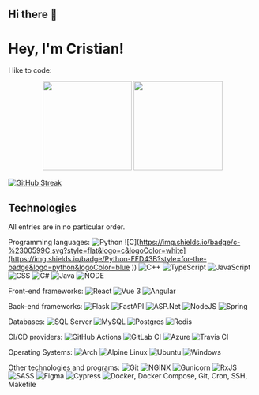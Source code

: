 ## Hi there 👋
# Hey, I'm Cristian!

I like to code:  
<p align="center">
  <img height="180em" src="https://github-readme-stats-eight-theta.vercel.app/api/top-langs/?username=Cris1928&layout=compact&langs_count=8&theme=blue-green">
  <img height="180em" src="https://github-readme-stats-eight-theta.vercel.app/api?username=Cris1928&show_icons=true&&theme=blue-green&include_all_commits=true&count_private=true">


  [![GitHub Streak](https://github-readme-streak-stats.herokuapp.com?user=Cris1928&theme=dark&date_format=M%20j%5B%2C%20Y%5D)](https://git.io/streak-stats)
</p>

## Technologies

All entries are in no particular order.

Programming languages:
![Python]([https://img.shields.io/badge/python-3670A0?style=flat&logo=python&logoColor=ffdd54) ![C](https://img.shields.io/badge/c-%2300599C.svg?style=flat&logo=c&logoColor=white](https://img.shields.io/badge/Python-FFD43B?style=for-the-badge&logo=python&logoColor=blue
)) ![C++](https://img.shields.io/badge/c++-%2300599C.svg?style=flat&logo=c%2B%2B&logoColor=white)  ![TypeScript](https://img.shields.io/badge/typescript-%23007ACC.svg?style=flat&logo=typescript&logoColor=white) ![JavaScript](	https://img.shields.io/badge/JavaScript-323330?style=for-the-badge&logo=javascript&logoColor=F7DF1E) ![CSS](https://img.shields.io/badge/css3-%231572B6.svg?style=flat&logo=css3&logoColor=white) ![C#](https://img.shields.io/badge/c%23-%23239120.svg?style=flat&logo=c-sharp&logoColor=white) ![Java](https://img.shields.io/badge/java-%23ED8B00.svg?style=flat&logo=java&logoColor=white) ![NODE](https://img.shields.io/badge/Node%20js-339933?style=for-the-badge&logo=nodedotjs&logoColor=white)

Front-end frameworks:
![React](https://img.shields.io/badge/react-%2320232a.svg?style=flat&logo=react&logoColor=%2361DAFB) ![Vue 3](https://img.shields.io/badge/vuejs-%2335495e.svg?style=flat&logo=vuedotjs&logoColor=%234FC08D) ![Angular](https://img.shields.io/badge/angular-%23DD0031.svg?style=flat&logo=angular&logoColor=white)

Back-end frameworks:
![Flask](https://img.shields.io/badge/flask-%23000.svg?style=flat&logo=flask&logoColor=white) ![FastAPI](https://img.shields.io/badge/FastAPI-005571?style=flat&logo=fastapi) ![ASP.Net](https://img.shields.io/badge/.NET-5C2D91?style=flat&logo=.net&logoColor=white) ![NodeJS](https://img.shields.io/badge/node.js-6DA55F?style=flat&logo=node.js&logoColor=white) ![Spring](https://img.shields.io/badge/spring-%236DB33F.svg?style=flat&logo=spring&logoColor=white)

Databases:
![SQL Server](https://img.shields.io/badge/Microsoft%20SQL%20Sever-CC2927?style=flat&logo=microsoft%20sql%20server&logoColor=white) ![MySQL](https://img.shields.io/badge/mysql-%2300f.svg?style=flat&logo=mysql&logoColor=white) ![Postgres](https://img.shields.io/badge/postgres-%23316192.svg?style=flat&logo=postgresql&logoColor=white) ![Redis](https://img.shields.io/badge/redis-%23DD0031.svg?&style=flat&logo=redis&logoColor=white)

CI/CD providers:
![GitHub Actions](https://img.shields.io/badge/github%20actions-%232671E5.svg?style=flat&logo=githubactions&logoColor=white) ![GitLab CI](https://img.shields.io/badge/gitlab%20ci-%23181717.svg?style=flat&logo=gitlab&logoColor=white) ![Azure](https://img.shields.io/badge/azure-%230072C6.svg?style=flat&logo=microsoftazure&logoColor=white) ![Travis CI](https://img.shields.io/badge/travis%20ci-%232B2F33.svg?style=flat&logo=travis&logoColor=white)

Operating Systems:
![Arch](https://img.shields.io/badge/Arch%20Linux-1793D1?logo=arch-linux&logoColor=fff&style=flat) ![Alpine Linux](https://img.shields.io/badge/Alpine_Linux-%230D597F.svg?style=flat&logo=alpine-linux&logoColor=white) ![Ubuntu](https://img.shields.io/badge/Ubuntu-E95420?style=flat&logo=ubuntu&logoColor=white) ![Windows](https://img.shields.io/badge/Windows-0078D6?style=flat&logo=windows&logoColor=white)

Other technologies and programs:
![Git](https://img.shields.io/badge/git-%23F05033.svg?style=flat&logo=git&logoColor=white) ![NGINX](https://img.shields.io/badge/nginx-%23009639.svg?style=flat&logo=nginx&logoColor=white) ![Gunicorn](https://img.shields.io/badge/gunicorn-%298729.svg?style=flat&logo=gunicorn&logoColor=white) ![RxJS](https://img.shields.io/badge/rxjs-%23B7178C.svg?style=flat&logo=reactivex&logoColor=white) ![SASS](https://img.shields.io/badge/SASS-hotpink.svg?style=flat&logo=SASS&logoColor=white) ![Figma](https://img.shields.io/badge/figma-%23F24E1E.svg?style=flat&logo=figma&logoColor=white) ![Cypress](https://img.shields.io/badge/-cypress-%23E5E5E5?style=flat&logo=cypress&logoColor=058a5e) ![Docker](https://img.shields.io/badge/docker-%230db7ed.svg?style=flat&logo=docker&logoColor=white), Docker Compose, Git, Cron, SSH, Makefile

<!--
**Cris1928/Cris1928** is a ✨ _special_ ✨ repository because its `README.md` (this file) appears on your GitHub profile.

Here are some ideas to get you started:

- 🔭 I’m currently working on ...
- 🌱 I’m currently learning ...
- 👯 I’m looking to collaborate on ...
- 🤔 I’m looking for help with ...
- 💬 Ask me about ...
- 📫 How to reach me: ...
- 😄 Pronouns: ...
- ⚡ Fun fact: ...
-->
